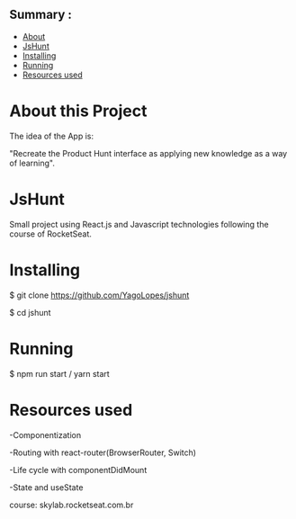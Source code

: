 ## Summary :

- [About](#about)
- [JsHunt](#js)
- [Installing](#install)
- [Running](#run)
- [Resources used](#rsc)

 

# About this Project <a id="about"></a>
The idea of the App is:

"Recreate the Product Hunt interface as applying new knowledge as a way of learning".



# JsHunt <a id="js"></a>
 Small project using React.js and Javascript technologies following the course of RocketSeat.
 
 
 
# Installing <a id="install"></a>

$ git clone https://github.com/YagoLopes/jshunt

$ cd jshunt



# Running <a id="run"></a>

$ npm run start / yarn start



# Resources used <a id="rsc"></a>

-Componentization

-Routing with react-router(BrowserRouter, Switch)

-Life cycle with componentDidMount

-State and useState


course: skylab.rocketseat.com.br



